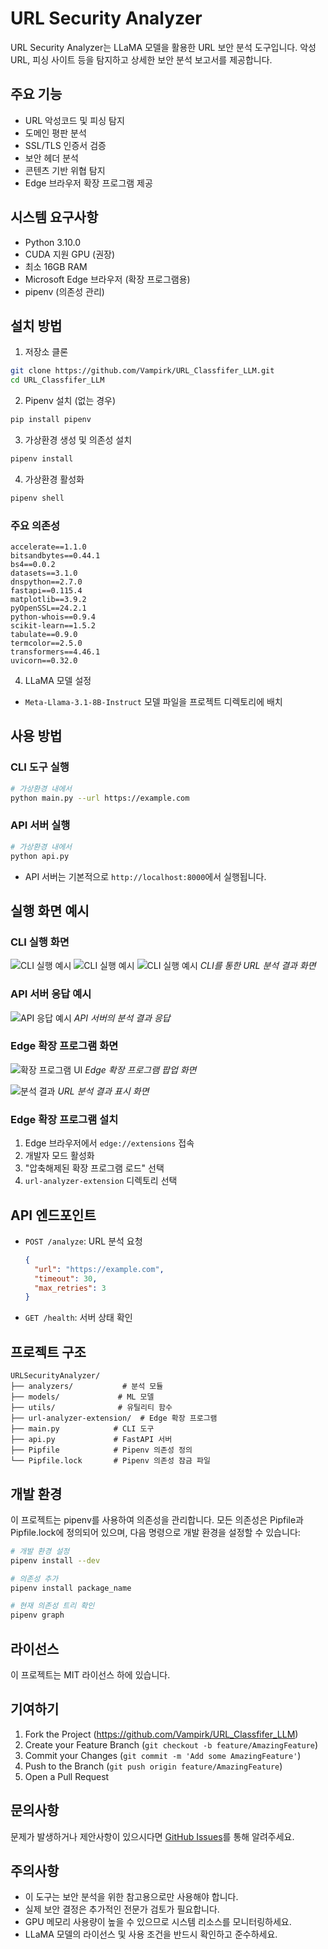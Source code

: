 # URL Security Analyzer

URL Security Analyzer는 LLaMA 모델을 활용한 URL 보안 분석 도구입니다. 악성 URL, 피싱 사이트 등을 탐지하고 상세한 보안 분석 보고서를 제공합니다.

## 주요 기능

- URL 악성코드 및 피싱 탐지
- 도메인 평판 분석
- SSL/TLS 인증서 검증
- 보안 헤더 분석
- 콘텐츠 기반 위협 탐지
- Edge 브라우저 확장 프로그램 제공

## 시스템 요구사항

- Python 3.10.0
- CUDA 지원 GPU (권장)
- 최소 16GB RAM
- Microsoft Edge 브라우저 (확장 프로그램용)
- pipenv (의존성 관리)

## 설치 방법

1. 저장소 클론
```bash
git clone https://github.com/Vampirk/URL_Classfifer_LLM.git
cd URL_Classfifer_LLM
```

2. Pipenv 설치 (없는 경우)
```bash
pip install pipenv
```

3. 가상환경 생성 및 의존성 설치
```bash
pipenv install
```

4. 가상환경 활성화
```bash
pipenv shell
```

### 주요 의존성
```
accelerate==1.1.0
bitsandbytes==0.44.1
bs4==0.0.2
datasets==3.1.0
dnspython==2.7.0
fastapi==0.115.4
matplotlib==3.9.2
pyOpenSSL==24.2.1
python-whois==0.9.4
scikit-learn==1.5.2
tabulate==0.9.0
termcolor==2.5.0
transformers==4.46.1
uvicorn==0.32.0
```

4. LLaMA 모델 설정
- `Meta-Llama-3.1-8B-Instruct` 모델 파일을 프로젝트 디렉토리에 배치

## 사용 방법

### CLI 도구 실행
```bash
# 가상환경 내에서
python main.py --url https://example.com
```

### API 서버 실행
```bash
# 가상환경 내에서
python api.py
```
- API 서버는 기본적으로 `http://localhost:8000`에서 실행됩니다.

## 실행 화면 예시

### CLI 실행 화면
![CLI 실행 예시](screenshots/cli-example-1.png)
![CLI 실행 예시](screenshots/cli-example-2.png)
![CLI 실행 예시](screenshots/cli-example-3.png)
*CLI를 통한 URL 분석 결과 화면*

### API 서버 응답 예시
![API 응답 예시](screenshots/api-response.png)
*API 서버의 분석 결과 응답*

### Edge 확장 프로그램 화면
![확장 프로그램 UI](screenshots/extension-ui.png)
*Edge 확장 프로그램 팝업 화면*

![분석 결과](screenshots/analysis-result.png)
*URL 분석 결과 표시 화면*

### Edge 확장 프로그램 설치
1. Edge 브라우저에서 `edge://extensions` 접속
2. 개발자 모드 활성화
3. "압축해제된 확장 프로그램 로드" 선택
4. `url-analyzer-extension` 디렉토리 선택

## API 엔드포인트

- `POST /analyze`: URL 분석 요청
  ```json
  {
    "url": "https://example.com",
    "timeout": 30,
    "max_retries": 3
  }
  ```
- `GET /health`: 서버 상태 확인

## 프로젝트 구조
```
URLSecurityAnalyzer/
├── analyzers/           # 분석 모듈
├── models/             # ML 모델
├── utils/              # 유틸리티 함수
├── url-analyzer-extension/  # Edge 확장 프로그램
├── main.py            # CLI 도구
├── api.py             # FastAPI 서버
├── Pipfile            # Pipenv 의존성 정의
└── Pipfile.lock       # Pipenv 의존성 잠금 파일
```

## 개발 환경

이 프로젝트는 pipenv를 사용하여 의존성을 관리합니다. 모든 의존성은 Pipfile과 Pipfile.lock에 정의되어 있으며, 다음 명령으로 개발 환경을 설정할 수 있습니다:

```bash
# 개발 환경 설정
pipenv install --dev

# 의존성 추가
pipenv install package_name

# 현재 의존성 트리 확인
pipenv graph
```

## 라이선스

이 프로젝트는 MIT 라이선스 하에 있습니다.

## 기여하기

1. Fork the Project (https://github.com/Vampirk/URL_Classfifer_LLM)
2. Create your Feature Branch (`git checkout -b feature/AmazingFeature`)
3. Commit your Changes (`git commit -m 'Add some AmazingFeature'`)
4. Push to the Branch (`git push origin feature/AmazingFeature`)
5. Open a Pull Request

## 문의사항

문제가 발생하거나 제안사항이 있으시다면 [GitHub Issues](https://github.com/Vampirk/URL_Classfifer_LLM/issues)를 통해 알려주세요.

## 주의사항

- 이 도구는 보안 분석을 위한 참고용으로만 사용해야 합니다.
- 실제 보안 결정은 추가적인 전문가 검토가 필요합니다.
- GPU 메모리 사용량이 높을 수 있으므로 시스템 리소스를 모니터링하세요.
- LLaMA 모델의 라이선스 및 사용 조건을 반드시 확인하고 준수하세요.
